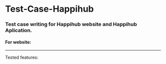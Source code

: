 # Test-Case-Happihub

### Test case writing for Happihub website and Happihub Aplication.

#### For website:
-----------------
 Tested features:              
